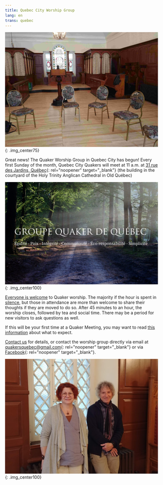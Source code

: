 ```yaml
---
title: Quebec City Worship Group
lang: en
trans: quebec
---
```

![Circle of chairs](/assets/images/quebec_wg.jpg){: .img_center75}

Great news! The Quaker Worship Group in Quebec City has begun! Every first Sunday of the month, Quebec City Quakers will meet at 11 a.m. at [31 rue des Jardins, Québec](https://www.google.com/maps/search/31%20rue%20des%20Jardins,%20Qu%C3%A9bec){:  rel="noopener" target="_blank"} (the building in the courtyard of the Holy Trinity Anglican Cathedral in Old Québec)

![Quebec worship group logo](/assets/images/quebec.jpg){: .img_center100}

[Everyone is welcome](intro.html) to Quaker worship. The majority if the hour is spent in [silence](about.html), but those in attendance are more than welcome to share their thoughts if they are moved to do so. After 45 minutes to an hour, the worship closes, followed by tea and social time.  There may be a period for new visitors to ask questions as well.

If this will be your first time at a Quaker Meeting, you may want to read [this information](about.html) about what to expect.

[Contact us](/contact.html) for details, or contact the worship group directly via email at [quakersquebec@gmail.com](mailto:quakersquebec@gmail.com){:  rel="noopener" target="_blank"} or via [Facebook](https://www.facebook.com/QuakersQuebecCanada/){:  rel="noopener" target="_blank"}.

![The initiators of the group](/assets/images/qc_2.jpg){: .img_center100}

